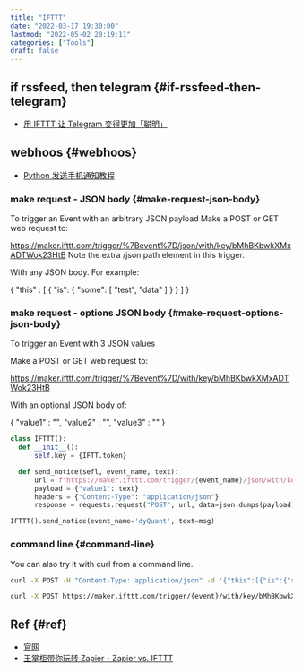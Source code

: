 ```yaml
---
title: "IFTTT"
date: "2022-03-17 19:30:00"
lastmod: "2022-05-02 20:19:11"
categories: ["Tools"]
draft: false
---
```


## if rssfeed, then telegram {#if-rssfeed-then-telegram}

-   [用 IFTTT 让 Telegram 变得更加「聪明」](https://huginn.cn/blog/share/%e7%94%a8-ifttt-%e8%ae%a9-telegram-%e5%8f%98%e5%be%97%e6%9b%b4%e5%8a%a0%e3%80%8c%e8%81%aa%e6%98%8e%e3%80%8d)


## webhoos {#webhoos}

-   [Python 发送手机通知教程](https://mp.weixin.qq.com/s/eOjukUh0ggFGqkYdD3l8rg)


### make request - JSON body {#make-request-json-body}

To trigger an Event with an arbitrary JSON payload
Make a POST or GET web request to:

<https://maker.ifttt.com/trigger/%7Bevent%7D/json/with/key/bMhBKbwkXMxADTWok23HtB>
 Note the extra /json path element in this trigger.

With any JSON body. For example:

{ "this" : [ { "is": { "some": [ "test", "data" ] } } ] }


### make request - options JSON body {#make-request-options-json-body}

To trigger an Event with 3 JSON values

Make a POST or GET web request to:

<https://maker.ifttt.com/trigger/%7Bevent%7D/with/key/bMhBKbwkXMxADTWok23HtB>

With an optional JSON body of:

{ "value1" : "", "value2" : "", "value3" : "" }

```python
class IFTTT():
  def __init__():
      self.key = {IFTT.token}

  def send_notice(sefl, event_name, text):
      url = f"https://maker.ifttt.com/trigger/{event_name}/json/with/key/{self.key}"
      payload = {"value1": text}
      headers = {"Content-Type": "application/json"}
      response = requests.request("POST", url, data=json.dumps(payload), headers=headers)

IFTTT().send_notice(event_name='dyQuant', text=msg)
```


### command line {#command-line}

You can also try it with curl from a command line.

```bash
curl -X POST -H "Content-Type: application/json" -d '{"this":[{"is":{"some":["test","data"]}}]}' https://maker.ifttt.com/trigger/{event}/json/with/key/bMhBKbwkXMxADTWok23HtB
```

```bash
curl -X POST https://maker.ifttt.com/trigger/{event}/with/key/bMhBKbwkXMxADTWok23HtB
```


## Ref {#ref}

-   [官网](https://ifttt.com/explore)
-   [王掌柜带你玩转 Zapier - Zapier vs. IFTTT](https://sspai.com/post/39258)